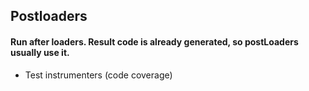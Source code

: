 ##  Postloaders

#### Run after loaders. Result code is already generated, so postLoaders usually use it.

* Test instrumenters (code coverage)

